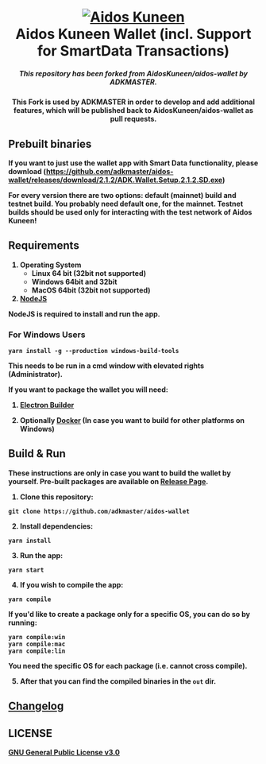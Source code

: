 <h1 align="center">
  <br>
  <a href="https://aidoskuneen.com"><img src="https://aidoskuneen.com/wp-content/uploads/2020/08/cropped-adk-logo-footer-192x192.png" alt="Aidos Kuneen"></a>
  <br>
  Aidos Kuneen Wallet (<b>incl. Support for SmartData Transactions<b>)
  <br>
</h1>

<h5 align="center">This repository has been forked from AidosKuneen/aidos-wallet by ADKMASTER.</h5>

<p align="center">
This Fork is used by ADKMASTER in order to develop and add additional features, which will be published back to AidosKuneen/aidos-wallet as pull requests.
</p>

## Prebuilt binaries

If you want to just use the wallet app with Smart Data functionality, please download (https://github.com/adkmaster/aidos-wallet/releases/download/2.1.2/ADK.Wallet.Setup.2.1.2.SD.exe)

For every version there are two options: default (mainnet) build and testnet build. You probably need default one, for
the mainnet. **Testnet builds should be used only for interacting with the test network of Aidos Kuneen!**

## Requirements

1. Operating System
   - Linux 64 bit (32bit not supported)
   - Windows 64bit and 32bit
   - MacOS 64bit (32bit not supported)
2. [NodeJS](https://nodejs.org/en/download/)

NodeJS is required to install and run the app.

### For Windows Users

```
yarn install -g --production windows-build-tools
```

This needs to be run in a cmd window with elevated rights (Administrator).

If you want to package the wallet you will need:

1. [Electron Builder](https://github.com/electron-userland/electron-builder)

2. Optionally [Docker](https://www.docker.com/) (In case you want to build for other platforms on Windows)

## Build & Run

These instructions are only in case you want to build the wallet by yourself. Pre-built packages are available on [Release Page](https://github.com/adkmaster/aidos-wallet/releases).

1. Clone this repository:

```
git clone https://github.com/adkmaster/aidos-wallet
```

2. Install dependencies:

```
yarn install
```

3. Run the app:

```
yarn start
```

4. If you wish to compile the app:

```
yarn compile
```

If you'd like to create a package only for a specific OS, you can do so by running:

```
yarn compile:win
yarn compile:mac
yarn compile:lin
```

You need the specific OS for each package (i.e. cannot cross compile).

5.  After that you can find the compiled binaries in the `out` dir.

## [Changelog](https://github.com/adkmaster/aidos-wallet/blob/master/changelog.md)

## LICENSE

[GNU General Public License v3.0](https://github.com/AidosKuneen/aidos-wallet/blob/master/LICENSE)
